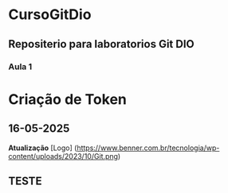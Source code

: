 # CursoGitDio
## Repositerio para laboratorios Git DIO
### Aula 1
# Criação de Token
## 16-05-2025
**Atualização**
[Logo] (https://www.benner.com.br/tecnologia/wp-content/uploads/2023/10/Git.png)

## TESTE
